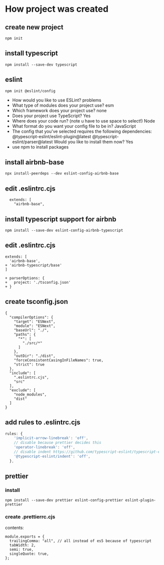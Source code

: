 # How project was created

## create new project

```
npm init
```

## install typescript

```
npm install --save-dev typescript
```

## eslint

```
npm init @eslint/config
```
- How would you like to use ESLint?
  problems
- What type of modules does your project use?
  esm
- Which framework does your project use?
  none
- Does your project use TypeScript?
  Yes
- Where does your code run? (note u have to use space to select!)
  Node
- What format do you want your config file to be in?
  JavaScript
- The config that you've selected requires the following dependencies:
  @typescript-eslint/eslint-plugin@latest @typescript-eslint/parser@latest
  Would you like to install them now?
  Yes
- use npm to install packages

## install airbnb-base

```
npx install-peerdeps --dev eslint-config-airbnb-base
```

##  edit .eslintrc.cjs

```
  extends: [
    "airbnb-base",
```

## install typescript support for airbnb

```
npm install --save-dev eslint-config-airbnb-typescript
```

## edit .eslintrc.cjs

```
extends: [
  'airbnb-base',
+ 'airbnb-typescript/base'
]
```

```
+ parserOptions: {
+   project: './tsconfig.json'
+ }
```


## create tsconfig.json

```
{
  "compilerOptions": {
    "target": "ESNext",
    "module": "ESNext",
    "baseUrl": "./",
    "paths": {
      "*": [
        "./src/*"
      ]
    },
    "outDir": "./dist",
    "forceConsistentCasingInFileNames": true,
    "strict": true
  },
  "include": [
    ".eslintrc.cjs",
    "src"
  ],
  "exclude": [
    "node_modules",
    "dist"
  ]
}
```

## add rules to .eslintrc.cjs

```js
rules: {
    'implicit-arrow-linebreak': 'off',
    // disable because prettier decides this
    'operator-linebreak': 'off',
    // disable indent https://github.com/typescript-eslint/typescript-eslint/issues/1824
    '@typescript-eslint/indent': 'off',
  },
```


## prettier

### install

```
npm install --save-dev prettier eslint-config-prettier eslint-plugin-prettier
```

### create .prettierrc.cjs

contents:
```
module.exports = {
  trailingComma: "all", // all instead of es5 because of typescript
  tabWidth: 2,
  semi: true,
  singleQuote: true,
};
```
